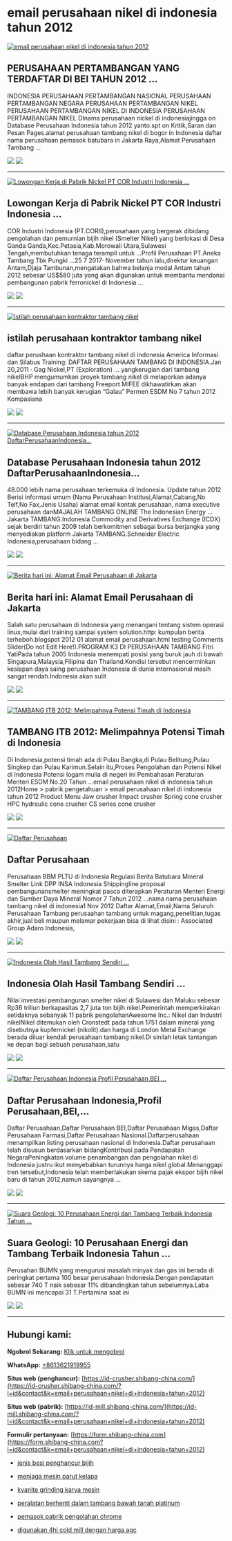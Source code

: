 # email perusahaan nikel di indonesia tahun 2012

<a href="https://swt.shibang-china.com/?l=id&img&k=email+perusahaan+nikel+di+indonesia+tahun+2012" target="_blank">![email perusahaan nikel di indonesia tahun 2012](http://static.shibang-china.com/all-800x300/441.jpg)</a>

## PERUSAHAAN PERTAMBANGAN YANG TERDAFTAR DI BEI TAHUN 2012 …
INDONESIA PERUSAHAAN PERTAMBANGAN NASIONAL PERUSAHAAN PERTAMBANGAN NEGARA PERUSAHAAN PERTAMBANGAN NIKEL PERUSAHAAN PERTAMBANGAN NIKEL DI INDONESIA PERUSAHAAN PERTAMBANGAN NIKEL DInama perusahaan nickel di indonesiajingga on Database Perusahaan Indonesia tahun 2012 yanto.spt on Kritik,Saran dan Pesan Pages.alamat perusahaan tambang nikel di bogor in Indonesia daftar nama perusahaan pemasok batubara in Jakarta Raya,Alamat Perusahaan Tambang …


<a href="https://whatsapp.shibangsoft.com/WhatsApp.php" target="_blank" title="WhatsApp">![](http://static.shibang-china.com/icon/whatsapp.png)</a> <a href="https://swt.shibang-china.com/?l=id&icon&k=email+perusahaan+nikel+di+indonesia+tahun+2012" target="_blank">![](http://static.shibang-china.com/icon/chat-id.png)</a>

---

<a href="https://swt.shibang-china.com/?l=id&img&k=email+perusahaan+nikel+di+indonesia+tahun+2012" target="_blank">![Lowongan Kerja di Pabrik Nickel PT COR Industri Indonesia …](http://static.shibang-china.com/all-800x300/631.jpg)</a>

## Lowongan Kerja di Pabrik Nickel PT COR Industri Indonesia …
COR Industri Indonesia (PT.CORII),perusahaan yang bergerak dibidang pengolahan dan pemurnian bijih nikel (Smelter Nikel) yang berlokasi di Desa Ganda Ganda,Kec.Petasia,Kab.Morowali Utara,Sulawesi Tengah,membutuhkan tenaga terampil untuk …Profil Perusahaan PT.Aneka Tambang Tbk Pungki …25 7 2017· November tahun lalu,direktur keuangan Antam,Djaja Tambunan,mengatakan bahwa belanja modal Antam tahun 2012 sebesar US$580 juta yang akan digunakan untuk membantu mendanai pembangunan pabrik ferronickel di Indonesia …


<a href="https://whatsapp.shibangsoft.com/WhatsApp.php" target="_blank" title="WhatsApp">![](http://static.shibang-china.com/icon/whatsapp.png)</a> <a href="https://swt.shibang-china.com/?l=id&icon&k=email+perusahaan+nikel+di+indonesia+tahun+2012" target="_blank">![](http://static.shibang-china.com/icon/chat-id.png)</a>

---

<a href="https://swt.shibang-china.com/?l=id&img&k=email+perusahaan+nikel+di+indonesia+tahun+2012" target="_blank">![istilah perusahaan kontraktor tambang nikel](http://static.shibang-china.com/all-800x300/687.jpg)</a>

## istilah perusahaan kontraktor tambang nikel
daftar perushaan kontraktor tambang nikel di indonesia America Informasi dan Silabus Training: DAFTAR PERUSAHAAN TAMBANG DI INDONESIA.Jan 20,2011 · Gag Nickel,PT (Exploration) … yangkerugian dari tambang nikelBHP mengumumkan proyek tambang nikel di melaporkan adanya banyak endapan dari tambang Freeport MIFEE dikhawatirkan akan membawa lebih banyak kerugian “Galau” Permen ESDM No 7 tahun 2012 Kompasiana


<a href="https://whatsapp.shibangsoft.com/WhatsApp.php" target="_blank" title="WhatsApp">![](http://static.shibang-china.com/icon/whatsapp.png)</a> <a href="https://swt.shibang-china.com/?l=id&icon&k=email+perusahaan+nikel+di+indonesia+tahun+2012" target="_blank">![](http://static.shibang-china.com/icon/chat-id.png)</a>

---

<a href="https://swt.shibang-china.com/?l=id&img&k=email+perusahaan+nikel+di+indonesia+tahun+2012" target="_blank">![Database Perusahaan Indonesia tahun 2012 DaftarPerusahaanIndonesia…](http://static.shibang-china.com/all-800x300/406.jpg)</a>

## Database Perusahaan Indonesia tahun 2012 DaftarPerusahaanIndonesia…
48.000 lebih nama perusahaan terkemuka di Indonesia. Update tahun 2012 Berisi informasi umum (Nama Perusahaan Institusi,Alamat,Cabang,No Telf,No Fax,Jenis Usaha) alamat email kontak perusahaan, nama executive perusahaan danMAJALAH TAMBANG ONLINE The Indonesian Energy …Jakarta TAMBANG.Indonesia Commodity and Derivatives Exchange (ICDX) sejak berdiri tahun 2009 telah berkomitmen sebagai bursa berjangka yang menyediakan platform Jakarta TAMBANG.Schneider Electric Indonesia,perusahaan bidang …


<a href="https://whatsapp.shibangsoft.com/WhatsApp.php" target="_blank" title="WhatsApp">![](http://static.shibang-china.com/icon/whatsapp.png)</a> <a href="https://swt.shibang-china.com/?l=id&icon&k=email+perusahaan+nikel+di+indonesia+tahun+2012" target="_blank">![](http://static.shibang-china.com/icon/chat-id.png)</a>

---

<a href="https://swt.shibang-china.com/?l=id&img&k=email+perusahaan+nikel+di+indonesia+tahun+2012" target="_blank">![Berita hari ini: Alamat Email Perusahaan di Jakarta](http://static.shibang-china.com/all-800x300/1331.jpg)</a>

## Berita hari ini: Alamat Email Perusahaan di Jakarta
Salah satu perusahaan di Indonesia yang menangani tentang sistem operasi linux,mulai dari training sampai system solution.http: kumpulan berita terheboh.blogspot 2012 01 alamat email perusahaan.html testing Comments Slider(Do not Edit Here!).PROGRAM K3 DI PERUSAHAAN TAMBANG Fitri YatiPada tahun 2005 Indonesia menempati posisi yang buruk jauh di bawah Singapura,Malaysia,Filipina dan Thailand.Kondisi tersebut mencerminkan kesiapan daya saing perusahaan Indonesia di dunia internasional masih sangat rendah.Indonesia akan sulit


<a href="https://whatsapp.shibangsoft.com/WhatsApp.php" target="_blank" title="WhatsApp">![](http://static.shibang-china.com/icon/whatsapp.png)</a> <a href="https://swt.shibang-china.com/?l=id&icon&k=email+perusahaan+nikel+di+indonesia+tahun+2012" target="_blank">![](http://static.shibang-china.com/icon/chat-id.png)</a>

---

<a href="https://swt.shibang-china.com/?l=id&img&k=email+perusahaan+nikel+di+indonesia+tahun+2012" target="_blank">![TAMBANG ITB 2012: Melimpahnya Potensi Timah di Indonesia](http://static.shibang-china.com/all-800x300/612.jpg)</a>

## TAMBANG ITB 2012: Melimpahnya Potensi Timah di Indonesia
Di Indonesia,potensi timah ada di Pulau Bangka,di Pulau Belitung,Pulau Singkep dan Pulau Karimun.Selain itu,Proses Pengolahan dan Potensi Nikel di Indonesia Potensi logam mulia di negeri ini Pembahasan Peraturan Menteri ESDM No.20 Tahun …email perusahaan nikel di indonesia tahun 2012Home > pabrik pengetahuan > email perusahaan nikel di indonesia tahun 2012 Product Menu Jaw crusher Impact crusher Spring cone crusher HPC hydraulic cone crusher CS series cone crusher


<a href="https://whatsapp.shibangsoft.com/WhatsApp.php" target="_blank" title="WhatsApp">![](http://static.shibang-china.com/icon/whatsapp.png)</a> <a href="https://swt.shibang-china.com/?l=id&icon&k=email+perusahaan+nikel+di+indonesia+tahun+2012" target="_blank">![](http://static.shibang-china.com/icon/chat-id.png)</a>

---

<a href="https://swt.shibang-china.com/?l=id&img&k=email+perusahaan+nikel+di+indonesia+tahun+2012" target="_blank">![Daftar Perusahaan](http://static.shibang-china.com/all-800x300/1004.jpg)</a>

## Daftar Perusahaan
Perusahaan BBM PLTU di Indonesia Regulasi Berita Batubara Mineral Smelter Link DPP INSA Indonesia Shippingline proposal pembangunansmelter meningkat pasca diterapkan Peraturan Menteri Energi dan Sumber Daya Mineral Nomor 7 Tahun 2012 …nama nama perusahaan tambang nikel di indonesia1 Nov 2012 Daftar Alamat,Email,Nama Seluruh Perusahaan Tambang perusaahan tambang untuk magang,penelitian,tugas akhir,jual beli maupun melamar pekerjaan bisa di lihat disini : Associated Group Adaro Indonesia,


<a href="https://whatsapp.shibangsoft.com/WhatsApp.php" target="_blank" title="WhatsApp">![](http://static.shibang-china.com/icon/whatsapp.png)</a> <a href="https://swt.shibang-china.com/?l=id&icon&k=email+perusahaan+nikel+di+indonesia+tahun+2012" target="_blank">![](http://static.shibang-china.com/icon/chat-id.png)</a>

---

<a href="https://swt.shibang-china.com/?l=id&img&k=email+perusahaan+nikel+di+indonesia+tahun+2012" target="_blank">![Indonesia Olah Hasil Tambang Sendiri …](http://static.shibang-china.com/all-800x300/1352.jpg)</a>

## Indonesia Olah Hasil Tambang Sendiri …
Nilai investasi pembangunan smelter nikel di Sulawesi dan Maluku sebesar Rp36 triliun berkapasitas 2,7 juta ton bijih nikel.Pemerintah memperkirakan setidaknya sebanyak 11 pabrik pengolahanAwesome Inc.: Nikel dan Industri nikelNikel ditemukan oleh Cronstedt pada tahun 1751 dalam mineral yang disebutnya kupfernickel (nikolit).dan harga di London Metal Exchange berada diluar kendali perusahaan tambang nikel.Di sinilah letak tantangan ke depan bagi sebuah perusahaan,satu


<a href="https://whatsapp.shibangsoft.com/WhatsApp.php" target="_blank" title="WhatsApp">![](http://static.shibang-china.com/icon/whatsapp.png)</a> <a href="https://swt.shibang-china.com/?l=id&icon&k=email+perusahaan+nikel+di+indonesia+tahun+2012" target="_blank">![](http://static.shibang-china.com/icon/chat-id.png)</a>

---

<a href="https://swt.shibang-china.com/?l=id&img&k=email+perusahaan+nikel+di+indonesia+tahun+2012" target="_blank">![Daftar Perusahaan Indonesia,Profil Perusahaan,BEI,…](http://static.shibang-china.com/all-800x300/1070.jpg)</a>

## Daftar Perusahaan Indonesia,Profil Perusahaan,BEI,…
Daftar Perusahaan,Daftar Perusahaan BEI,Daftar Perusahaan Migas,Daftar Perusahaan Farmasi,Daftar Perusahaan Nasional.Daftarperusahaan menampilkan listing perusahaan nasional di Indonesia.Daftar perusahaan telah disusun berdasarkan bidangKontribusi pada Pendapatan NegaraPeningkatan volume penambangan dan pengolahan nikel di Indonesia justru ikut menyebabkan turunnya harga nikel global.Menanggapi tren tersebut,Indonesia telah memberlakukan skema pajak ekspor bijih nikel baru di tahun 2012,namun sayangnya …


<a href="https://whatsapp.shibangsoft.com/WhatsApp.php" target="_blank" title="WhatsApp">![](http://static.shibang-china.com/icon/whatsapp.png)</a> <a href="https://swt.shibang-china.com/?l=id&icon&k=email+perusahaan+nikel+di+indonesia+tahun+2012" target="_blank">![](http://static.shibang-china.com/icon/chat-id.png)</a>

---

<a href="https://swt.shibang-china.com/?l=id&img&k=email+perusahaan+nikel+di+indonesia+tahun+2012" target="_blank">![Suara Geologi: 10 Perusahaan Energi dan Tambang Terbaik Indonesia Tahun …](http://static.shibang-china.com/all-800x300/1103.jpg)</a>

## Suara Geologi: 10 Perusahaan Energi dan Tambang Terbaik Indonesia Tahun …
Perusahan BUMN yang mengurusi masalah minyak dan gas ini berada di peringkat pertama 100 besar perusahaan Indonesia.Dengan pendapatan sebesar 740 T naik sebesar 11% dibandingkan tahun sebelumnya.Laba BUMN ini mencapai 31 T.Pertamina saat ini

<a href="https://whatsapp.shibangsoft.com/WhatsApp.php" target="_blank" title="WhatsApp">![](http://static.shibang-china.com/icon/whatsapp.png)</a> <a href="https://swt.shibang-china.com/?l=id&icon&k=email+perusahaan+nikel+di+indonesia+tahun+2012" target="_blank">![](http://static.shibang-china.com/icon/chat-id.png)</a>

---
## Hubungi kami:

**Ngobrol Sekarang:** [Klik untuk mengobrol](https://swt.shibang-china.com?l=id&contact&k=email+perusahaan+nikel+di+indonesia+tahun+2012)

**WhatsApp:**  [+8613621919955](https://whatsapp.shibangsoft.com/WhatsApp.php)

**Situs web (penghancur):** [https://id-crusher.shibang-china.com/](https://id-crusher.shibang-china.com/?l=id&contact&k=email+perusahaan+nikel+di+indonesia+tahun+2012)

**Situs web (pabrik):** [https://id-mill.shibang-china.com/](https://id-mill.shibang-china.com/?l=id&contact&k=email+perusahaan+nikel+di+indonesia+tahun+2012)

**Formulir pertanyaan:** [https://form.shibang-china.com](https://form.shibang-china.com?l=id&contact&k=email+perusahaan+nikel+di+indonesia+tahun+2012)

* [jenis besi penghancur bijih](../25/jenis%20besi%20penghancur%20bijih.md)

* [menjaga mesin parut kelapa](../21/menjaga%20mesin%20parut%20kelapa.md)

* [kyanite grinding karya mesin](../25/kyanite%20grinding%20karya%20mesin.md)

* [peralatan berhenti dalam tambang bawah tanah platinum](../19/peralatan%20berhenti%20dalam%20tambang%20bawah%20tanah%20platinum.md)

* [pemasok pabrik pengolahan chrome](../20/pemasok%20pabrik%20pengolahan%20chrome.md)

* [digunakan 4hi cold mill dengan harga agc](../20/digunakan%204hi%20cold%20mill%20dengan%20harga%20agc.md)